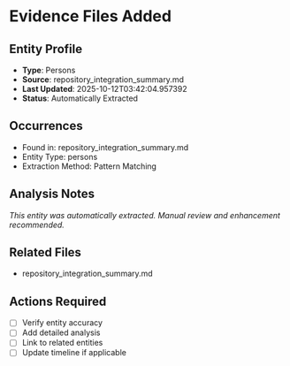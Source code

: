 # Evidence Files Added

## Entity Profile
- **Type**: Persons
- **Source**: repository_integration_summary.md
- **Last Updated**: 2025-10-12T03:42:04.957392
- **Status**: Automatically Extracted

## Occurrences
- Found in: repository_integration_summary.md
- Entity Type: persons
- Extraction Method: Pattern Matching

## Analysis Notes
*This entity was automatically extracted. Manual review and enhancement recommended.*

## Related Files
- repository_integration_summary.md

## Actions Required
- [ ] Verify entity accuracy
- [ ] Add detailed analysis
- [ ] Link to related entities
- [ ] Update timeline if applicable
